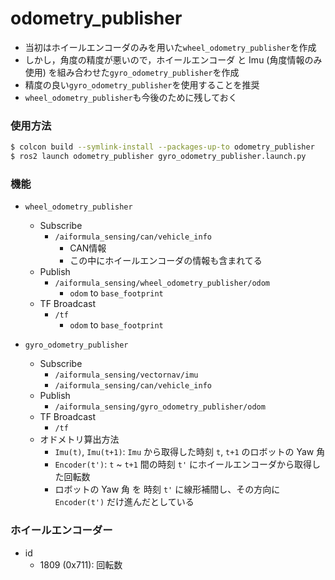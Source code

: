# odometry_publisher
- 当初はホイールエンコーダのみを用いた`wheel_odometry_publisher`を作成
- しかし，角度の精度が悪いので，ホイールエンコーダ と Imu (角度情報のみ使用) を組み合わせた`gyro_odometry_publisher`を作成
- 精度の良い`gyro_odometry_publisher`を使用することを推奨
- `wheel_odometry_publisher`も今後のために残しておく

### 使用方法
```sh
$ colcon build --symlink-install --packages-up-to odometry_publisher
$ ros2 launch odometry_publisher gyro_odometry_publisher.launch.py
```

### 機能
- `wheel_odometry_publisher`
    - Subscribe
        - `/aiformula_sensing/can/vehicle_info`
            - CAN情報
            - この中にホイールエンコーダの情報も含まれてる
    - Publish
        - `/aiformula_sensing/wheel_odometry_publisher/odom`
            - `odom` to `base_footprint`
    - TF Broadcast
        - `/tf`
            - `odom` to `base_footprint`

- `gyro_odometry_publisher`
    - Subscribe
        - `/aiformula_sensing/vectornav/imu`
        - `/aiformula_sensing/can/vehicle_info`
    - Publish
        - `/aiformula_sensing/gyro_odometry_publisher/odom`
    - TF Broadcast
        - `/tf`
    - オドメトリ算出方法
        - `Imu(t)`, `Imu(t+1)`: `Imu` から取得した時刻 `t`, `t+1` のロボットの Yaw 角
        - `Encoder(t')`: `t` ~ `t+1` 間の時刻 `t'` にホイールエンコーダから取得した回転数
        -  ロボットの Yaw 角 を 時刻 `t'` に線形補間し、その方向に `Encoder(t')` だけ進んだとしている

### ホイールエンコーダー
- id
    - 1809 (0x711): 回転数
